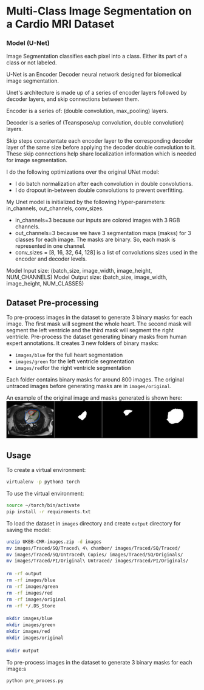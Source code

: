 # Multi-Class Image Segmentation on a Cardio MRI Dataset

### Model (U-Net)
Image Segmentation classifies each pixel into a class. Either its part of a 
class or not labeled.

U-Net is an Encoder Decoder  neural network designed for biomedical image
segmentation. 

Unet's architecture is made up of a series of encoder layers followed by decoder layers, and skip connections between them.

Encoder is a series of: (double convolution, max_pooling) layers.

Decoder is a series of (Teanspose/up convolution, double convolution) layers.

Skip steps concatentate each encoder layer to the corresponding decoder layer 
of the same size before applying the decoder double convolution to it.
These skip connections help share localization information which is needed for 
image segmentation.

I do the following optimizations over the original UNet model:
* I do batch normalization after each convolution in double convolutions.
* I do dropout in-between double convolutions to prevent overfitting. 

My Unet model is initialized by the following Hyper-parameters:
in_channels, out_channels, conv_sizes. 
* in_channels=3 because our inputs are colored images with 3 RGB channels.
* out_channels=3 because we have 3 segmentation maps (makss) for 3 classes for 
each image. The masks are binary. So, each mask is represented in one channel.
* conv_sizes = [8, 16, 32, 64, 128] is a list of convolutions sizes used in the 
encoder and decoder levels. 


Model Input size: (batch_size, image_width, image_height, NUM_CHANNELS)
Model Output size: (batch_size, image_width, image_height, NUM_CLASSES)


## Dataset Pre-processing
To pre-process images in the dataset to generate 3 binary masks for each image.
The first mask will segment the whole heart. The second mask will segment the 
left ventricle and the third mask will segment the right ventricle.
Pre-process the dataset generating binary masks from human expert annotations.
It creates 3 new folders of binary masks:
- `images/blue` for the full heart segmentation
- `images/green` for the left ventricle segmentation
- `images/red`for the right ventricle segmentation

Each folder contains binary masks for around 800 images.
The original untraced images before generating masks are in `images/original`.

An example of the original image and masks generated is shown here:
![content/sample_img_masks.png](content/sample_img_masks.png)

## Usage 
To create a virtual environment:
```sh
virtualenv -p python3 torch
```
To use the virtual environment:
```sh
source ~/torch/bin/activate
pip install -r requirements.txt
```
To load the dataset in `images` directory and create `output` directory for
saving the model:
```sh
unzip UKBB-CMR-images.zip -d images
mv images/Traced/SQ/Traced\ 4\ chamber/ images/Traced/SQ/Traced/
mv images/Traced/SQ/Untraced\ Copies/ images/Traced/SQ/Originals/
mv images/Traced/PI/Original\ Untraced/ images/Traced/PI/Originals/

rm -rf output
rm -rf images/blue
rm -rf images/green
rm -rf images/red
rm -rf images/original
rm -rf */.DS_Store

mkdir images/blue
mkdir images/green
mkdir images/red
mkdir images/original

mkdir output
```
To pre-process images in the dataset to generate 3 binary masks for each image:s
```sh
python pre_process.py
```

